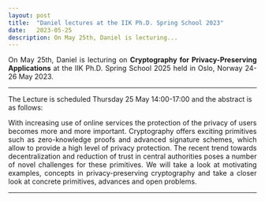 ```yaml
---
layout: post
title:  "Daniel lectures at the IIK Ph.D. Spring School 2023"
date:   2023-05-25
description: On May 25th, Daniel is lecturing...
---
```


<p class="blockquote" align="justify">On May 25th, Daniel is lecturing on <b>Cryptography for Privacy-Preserving Applications</b> at the IIK Ph.D. Spring School 2025 held in Oslo, Norway 24-26 May 2023.</p>

<hr> 

The Lecture is scheduled Thursday 25 May 14:00-17:00 and the abstract is as follows:

<p class="blockquote" align="justify">With increasing use of online services the protection of the privacy of users becomes more and more
important. Cryptography offers exciting primitives such as zero-knowledge proofs and advanced signature schemes, which allow to provide a high level of privacy protection. The recent trend towards decentralization and reduction of trust in central authorities poses a number of novel challenges for these primitives. We will take a look at motivating examples, concepts in privacy-preserving cryptography and take a closer look at concrete primitives, advances and open problems.</p>


<hr>  
